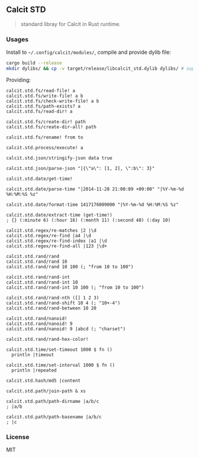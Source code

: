 ## Calcit STD

> standard libray for Calcit in Rust runtime.

### Usages

Install to `~/.config/calcit/modules/`, compile and provide dylib file:

```bash
cargo build --release
mkdir dylibs/ && cp -v target/release/libcalcit_std.dylib dylibs/ # supported macos only
```

Providing:

```cirru
calcit.std.fs/read-file! a
calcit.std.fs/write-file! a b
calcit.std.fs/check-write-file! a b
calcit.std.fs/path-exists? a
calcit.std.fs/read-dir! a

calcit.std.fs/create-dir! path
calcit.std.fs/create-dir-all! path

calcit.std.fs/rename! from to
```

```cirru
calcit.std.process/execute! a
```

```cirru
calcit.std.json/stringify-json data true

calcit.std.json/parse-json "|{\"a\": [1, 2], \":b\": 3}"
```

```cirru
calcit.std.date/get-time!

calcit.std.date/parse-time "|2014-11-28 21:00:09 +09:00" "|%Y-%m-%d %H:%M:%S %z"

calcit.std.date/format-time 1417176009000 "|%Y-%m-%d %H:%M:%S %z"

calcit.std.date/extract-time (get-time!)
; {} (:minute 6) (:hour 16) (:month 11) (:second 48) (:day 10)
```

```cirru
calcit.std.regex/re-matches |2 |\d
calcit.std.regex/re-find |a4 |\d
calcit.std.regex/re-find-index |a1 |\d
calcit.std.regex/re-find-all |123 |\d+
```

```cirru
calcit.std.rand/rand
calcit.std.rand/rand 10
calcit.std.rand/rand 10 100 (; "from 10 to 100")

calcit.std.rand/rand-int
calcit.std.rand/rand-int 10
calcit.std.rand/rand-int 10 100 (; "from 10 to 100")

calcit.std.rand/rand-nth ([] 1 2 3)
calcit.std.rand/rand-shift 10 4 (; "10+-4")
calcit.std.rand/rand-between 10 20

calcit.std.rand/nanoid!
calcit.std.rand/nanoid! 9
calcit.std.rand/nanoid! 9 |abcd (; "charset")

calcit.std.rand/rand-hex-color!
```

```cirru
calcit.std.time/set-timeout 1000 $ fn ()
  println |timeout

calcit.std.time/set-interval 1000 $ fn ()
  println |repeated
```

```cirru
calcit.std.hash/md5 |content
```

```cirru
calcit.std.path/join-path & xs

calcit.std.path/path-dirname |a/b/c
; |a/b

calcit.std.path/path-basename |a/b/c
; |c
```

### License

MIT

